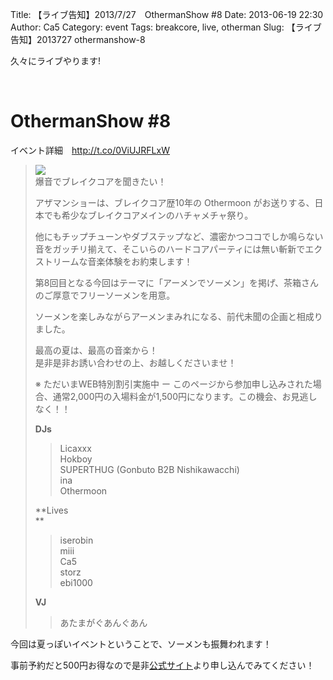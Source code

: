 Title: 【ライブ告知】2013/7/27　OthermanShow #8
Date: 2013-06-19 22:30
Author: Ca5
Category: event
Tags: breakcore, live, otherman
Slug: 【ライブ告知】2013727 othermanshow-8

久々にライブやります!

 

OthermanShow \#8
================

イベント詳細　http://t.co/0ViUJRFLxW

> ![](http://peatix.com.new.s3.amazonaws.com/event/13249/cover-t20CsDBOyt0iEdW8cVNd3AuRUKMutlsC.jpeg)  
>  爆音でブレイクコアを聞きたい！
>
> アザマンショーは、ブレイクコア歴10年の Othermoon
> がお送りする、日本でも希少なブレイクコアメインのハチャメチャ祭り。  
>
> 他にもチップチューンやダブステップなど、濃密かつココでしか鳴らない音をガッチリ揃えて、そこいらのハードコアパーティには無い斬新でエクストリームな音楽体験をお約束します！
>
> 第8回目となる今回はテーマに「アーメンでソーメン」を掲げ、茶箱さんのご厚意でフリーソーメンを用意。  
>
> ソーメンを楽しみながらアーメンまみれになる、前代未聞の企画と相成りました。
>
> 最高の夏は、最高の音楽から！  
>  是非是非お誘い合わせの上、お越しくださいませ！
>
> ※ ただいまWEB特別割引実施中 ー
> このページから参加申し込みされた場合、通常2,000円の入場料金が1,500円になります。この機会、お見逃しなく！！
>
> **DJs**
>
> > Licaxxx  
> >  Hokboy  
> >  SUPERTHUG (Gonbuto B2B Nishikawacchi)  
> >  ina  
> >  Othermoon
>
> **Lives  
> **
>
> > iserobin  
> >  miii  
> >  Ca5  
> >  storz  
> >  ebi1000
>
> **VJ**
>
> > あたまがぐあんぐあん

今回は夏っぽいイベントということで、ソーメンも振舞われます！

事前予約だと500円お得なので是非[公式サイト](http://t.co/0ViUJRFLxW)より申し込んでみてください！
